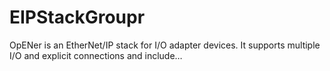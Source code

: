 # EIPStackGroupr
OpENer is an EtherNet/IP stack for I/O adapter devices. It supports multiple I/O and explicit connections and include…
